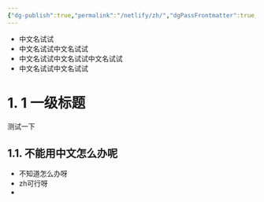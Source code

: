 ```yaml
---
{"dg-publish":true,"permalink":"/netlify/zh/","dgPassFrontmatter":true,"noteIcon":""}
---
```


- 中文名试试
- 中文名试试中文名试试
- 中文名试试中文名试试中文名试试
- 中文名试试中文名试试
# 1. 1 一级标题

测试一下

## 1.1. 不能用中文怎么办呢
- 不知道怎么办呀
- zh可行呀
- 

